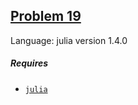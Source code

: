## [Problem 19](https://projecteuler.net/problem=19)

Language: julia version 1.4.0

##### Requires

- [`julia`](https://julialang.org/)
